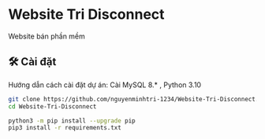# Website Tri Disconnect
Website bán phần mềm
## 🛠️ Cài đặt
Hướng dẫn cách cài đặt dự án:
Cài MySQL 8.* , Python 3.10
```bash
git clone https://github.com/nguyenminhtri-1234/Website-Tri-Disconnect.git
cd Website-Tri-Disconnect
```

```bash
python3 -m pip install --upgrade pip
pip3 install -r requirements.txt
```


